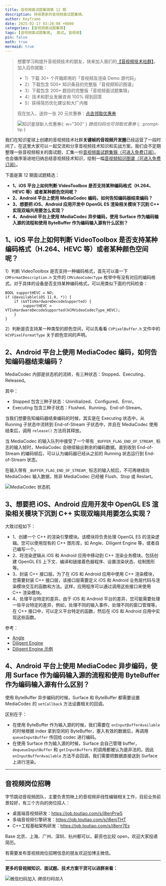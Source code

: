 ```yaml
---
title: 音视频面试题集锦第 12 期
description: 持续更新的音视频面试题集锦。
author: Keyframe
date: 2025-02-17 03:28:08 +0800
categories: [音视频面试题集锦]
tags: [音视频面试题集锦,  面试, 音视频]
pin: false
math: true
mermaid: true
---
```


>想要学习和提升音视频技术的朋友，快来加入我们的<a href="https://t.zsxq.com/jRprT" target="_blank" rel="noopener noreferrer">【音视频技术社群】</a>，加入后你就能：
>
>- 1）下载 30+ 个开箱即用的「音视频及渲染 Demo 源代码」
>- 2）下载包含 500+ 知识条目的完整版「音视频知识图谱」
>- 3）下载包含 200+ 题目的完整版「音视频面试题集锦」
>- 4）技术和职业发展咨询 100% 得到回答
>- 5）获得简历优化建议和大厂内推
>  
>现在加入，送你一张 20 元优惠券：<a href="https://t.zsxq.com/jRprT" target="_blank" rel="noopener noreferrer">点击领取优惠券</a>
>
>![知识星球新人优惠券](assets/img/keyframe-zsxq-coupon.png){: w="300" }
>_微信扫码也可领取优惠券_
{: .prompt-tip }

我们在知识星球上创建的音视频技术社群**关键帧的音视频开发圈**已经运营了一段时间了，在这里大家可以一起交流和分享音视频技术知识和实战方案。我们会不定期整理一些音视频相关的面试题，汇集一份[音视频面试题集锦（可进入免费订阅）](https://mp.weixin.qq.com/mp/appmsgalbum?__biz=MjM5MTkxOTQyMQ==&action=getalbum&album_id=2380776196751425539#wechat_redirect)。也会循序渐进地归纳总结音视频技术知识，绘制一幅[音视频知识图谱（可进入免费订阅）](https://mp.weixin.qq.com/mp/appmsgalbum?__biz=MjM5MTkxOTQyMQ==&action=getalbum&album_id=2349658423078092802#wechat_redirect)。


下面是第 12 期面试题精选：


- **1、iOS 平台上如何判断 VideoToolbox 是否支持某种编码格式（H.264、HEVC 等）或者某种颜色空间呢？**
- **2、Android 平台上使用 MediaCodec 编码，如何告知编码器结束编码？**
- **3、想要把 iOS、Android 应用开发中 OpenGL ES 渲染相关模块下沉到 C++ 实现双端共用要怎么实现？**
- **4、Android 平台上使用 MediaCodec 异步编码，使用 Surface 作为编码输入源的流程和使用 ByteBuffer 作为编码输入源有什么区别？**




## 1、iOS 平台上如何判断 VideoToolbox 是否支持某种编码格式（H.264、HEVC 等）或者某种颜色空间呢？

  

1）判断 VideoToolbox 是否支持一种编码格式，首先可以查一下 `CMFormatDescription.h` 文件的 `CMVideoCodecType` 枚举中有没有对应的编码格式。对于具体的设备是否支持某种编码格式，可以用类似下面的代码检查：

````objc
BOOL supportHEVC = NO;
if (@available(iOS 11.0, *)) {
	if (&VTIsHardwareDecodeSupported) {
		supportHEVC = VTIsHardwareDecodeSupported(kCMVideoCodecType_HEVC);
	}
}
````

2）判断是否支持某一种类型的颜色空间，可以先看看 `CVPixelBuffer.h` 文件中的 `kCVPixelFormatType` 关于颜色空间的声明。

  

## 2、Android 平台上使用 MediaCodec 编码，如何告知编码器结束编码？

MediaCodec 内部是状态机的流转，有三种状态：Stopped、Executing、Released。

其中：

- Stopped 包含三种子状态：Uninitialized、Configured、Error。
- Executing 包含三种子状态：Flushed、Running、End-of-Stream。


当我们想要告知编码器结束编码的时候，其实是在 Executing 状态中，从 Running 子状态中流转到 End-of-Stream 子状态中，并且在 MediaCodec 使用结束后，调用 `release()` 方法将其释放。


当 MediaCodec 的输入队列中接受了一个带有 `_BUFFER_FLAG_END_OF_STREAM_` 标志的输入帧时，MediaCodec 会继续输出剩余的编码数据。直到收到 End-of-Stream 的编码帧后，可以认为编码器已经从之前的 Running 状态运行到 End-of-Stream 状态。

在输入带有 `_BUFFER_FLAG_END_OF_STREAM_` 标志的输入帧后，不可再继续向 MediaCodec 输入数据，除非 MediaCodec 已经被 Flush、Stop 或 Restart。

  
<!-- ![MediaCodec 状态机](https://developer.android.com/images/media/mediacodec_async_states.svg) -->

![MediaCodec 状态机](assets/resource/av-interview-qa/mediacodec_async_states.png)




## 3、想要把 iOS、Android 应用开发中 OpenGL ES 渲染相关模块下沉到 C++ 实现双端共用要怎么实现？

  
大致过程如下：

- 1、创建一个 C++ 的渲染引擎模块。该模块将负责处理 OpenGL ES 的渲染逻辑。您可以使用现有的 C++ 图形库，如 Angle、Diligent Engine 等，或者自己编写一个。
- 2、将渲染逻辑从 iOS 和 Android 应用中移动到 C++ 渲染业务模块。包括创建 OpenGL ES 上下文、编译和链接着色器程序、设置渲染状态、绘制图形等。
- 3、封装 C++ 接口层。为了在 iOS 和 Android 应用中使用 C++ 渲染模块，您需要封装 C++ 接口层，该接口层需要定义 iOS 和 Android 业务层代码与渲染模块交互的函数和方法。这样，应用程序可以通过调用这些接口来使用 C++ 渲染模块。
- 4、处理平台特定的差异。由于 iOS 和 Android 平台的差异，您可能需要处理一些平台特定的差异，例如，处理不同的输入事件、处理不同的窗口管理等。在 C++ 接口中，可以定义平台特定的函数，然后在 iOS 和 Android 应用中实现这些函数。

参考：

- [Angle](https://github.com/google/angle "Angle")
- [Diligent Engine](https://github.com/DiligentGraphics/DiligentEngine "Diligent Engine")
- [Diligent Engine 示例](https://github.com/DiligentGraphics/DiligentSamples "Diligent Engine 示例")



  

## 4、Android 平台上使用 MediaCodec 异步编码，使用 Surface 作为编码输入源的流程和使用 ByteBuffer 作为编码输入源有什么区别？

使用 ByteBuffer 异步编码的时候，Surface 和 ByteBuffer 都需要设置 MediaCodec 的 `setCallback` 方法设置相关的回调。

区别在于：

- 在使用 ByteBuffer 作为输入源的时候，我们需要在 `onInputBufferAvailable` 的时候根据 index 拿到空闲的 ByteBuffer，塞入有效的数据后，再调用 `queueInputBuffer` 传回给 codec 进行编码。
- 在使用 Surface 作为输入源的时候，Surface 会自己管理 buffer，`dequeueInputBuffer` 和 `getInputBuffers` 的调用都被认为是非法的。因此 `onInputBufferAvailable` 方法不会回调，我们需要把数据直接送到 Surface 上进行渲染。


---


## 音视频岗位招聘


字节跳动音视频团队，主要负责剪映上的音视频非线性编辑相关工作，目前业务前景较好，有三个方向的岗位招人：

- 桌面端音视频研发：https://job.toutiao.com/s/i8enPrw5
- 多端音视频引擎研发：https://job.toutiao.com/s/i8enjTHT
- C++工程基础架构研发：https://job.toutiao.com/s/i8enr7Es

Base 北京、上海、广州、深圳、杭州都可以，薪资也比较 open，欢迎大家投递简历。


有需要发布音视频岗位招聘信息的朋友欢迎加博主微信。




---

**更多的音视频知识、面试题、技术方案干货可以进群来看：**

![微信扫码加入](assets/img/keyframe-zsxq.png)
_微信扫码加入_





